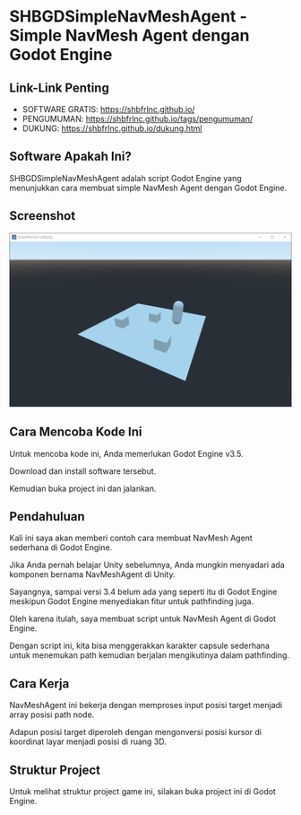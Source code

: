 # SHBGDSimpleNavMeshAgent - Simple NavMesh Agent dengan Godot Engine

## Link-Link Penting

- SOFTWARE GRATIS: https://shbfrlnc.github.io/
- PENGUMUMAN: https://shbfrlnc.github.io/tags/pengumuman/
- DUKUNG: https://shbfrlnc.github.io/dukung.html

## Software Apakah Ini?

SHBGDSimpleNavMeshAgent adalah script Godot Engine yang menunjukkan cara membuat simple NavMesh Agent dengan Godot Engine.

## Screenshot

![ScreenShot](.readme-assets/SHBGDSimpleNavMeshAgent-1.png?raw=true)

## Cara Mencoba Kode Ini

Untuk mencoba kode ini, Anda memerlukan Godot Engine v3.5.

Download dan install software tersebut.

Kemudian buka project ini dan jalankan.

## Pendahuluan

Kali ini saya akan memberi contoh cara membuat NavMesh Agent sederhana di Godot Engine.

Jika Anda pernah belajar Unity sebelumnya, Anda mungkin menyadari ada komponen bernama NavMeshAgent di Unity.

Sayangnya, sampai versi 3.4 belum ada yang seperti itu di Godot Engine meskipun Godot Engine menyediakan fitur untuk pathfinding juga.

Oleh karena itulah, saya membuat script untuk NavMesh Agent di Godot Engine.

Dengan script ini, kita bisa menggerakkan karakter capsule sederhana untuk menemukan path kemudian berjalan mengikutinya dalam pathfinding.

## Cara Kerja

NavMeshAgent ini bekerja dengan memproses input posisi target menjadi array posisi path node.

Adapun posisi target diperoleh dengan mengonversi posisi kursor di koordinat layar menjadi posisi di ruang 3D.

## Struktur Project

Untuk melihat struktur project game ini, silakan buka project ini di Godot Engine.
